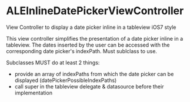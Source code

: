 ALEInlineDatePickerViewController
=================================

View Controller to display a date picker inline in a tableview iOS7 style

  This view controller simplifies the presentation of a date picker inline in a tableview.
  The dates inserted by the user can be accessed with the corresponding date picker's indexPath.
  Must sublclass to use.

  Subclasses MUST do at least 2 things:
  - provide an array of indexPaths from which the date picker can be displayed (datePickerPossibleIndexPaths)
  - call super in the tableview delegate & datasource before their implementation